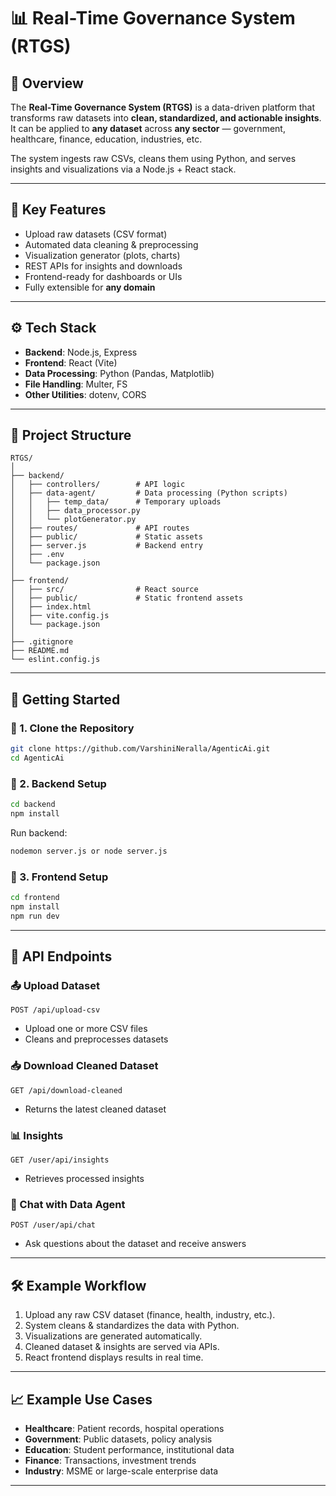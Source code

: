 
# 📊 Real-Time Governance System (RTGS)

## 📌 Overview

The **Real-Time Governance System (RTGS)** is a data-driven platform that transforms raw datasets into **clean, standardized, and actionable insights**.
It can be applied to **any dataset** across **any sector** — government, healthcare, finance, education, industries, etc.

The system ingests raw CSVs, cleans them using Python, and serves insights and visualizations via a Node.js + React stack.

---

## 🎯 Key Features

 * Upload raw datasets (CSV format)
 * Automated data cleaning & preprocessing
 * Visualization generator (plots, charts)
 * REST APIs for insights and downloads
 * Frontend-ready for dashboards or UIs
 * Fully extensible for **any domain**

---

## ⚙️ Tech Stack

* **Backend**: Node.js, Express
* **Frontend**: React (Vite)
* **Data Processing**: Python (Pandas, Matplotlib)
* **File Handling**: Multer, FS
* **Other Utilities**: dotenv, CORS

---

## 📂 Project Structure

```
RTGS/
│
├── backend/                       
│   ├── controllers/        # API logic
│   ├── data-agent/         # Data processing (Python scripts)
│   │   ├── temp_data/      # Temporary uploads
│   │   ├── data_processor.py
│   │   └── plotGenerator.py
│   ├── routes/             # API routes
│   ├── public/             # Static assets
│   ├── server.js           # Backend entry
│   ├── .env
│   └── package.json
│
├── frontend/               
│   ├── src/                # React source
│   ├── public/             # Static frontend assets
│   ├── index.html
│   ├── vite.config.js
│   └── package.json
│
├── .gitignore
├── README.md
└── eslint.config.js
```

---

## 🚀 Getting Started

### 🔹 1. Clone the Repository

```bash
git clone https://github.com/VarshiniNeralla/AgenticAi.git
cd AgenticAi
```

### 🔹 2. Backend Setup

```bash
cd backend
npm install
```

Run backend:

```bash
nodemon server.js or node server.js
```

### 🔹 3. Frontend Setup

```bash
cd frontend
npm install
npm run dev
```

---

## 🔌 API Endpoints

### 📤 Upload Dataset

```http
POST /api/upload-csv
```

* Upload one or more CSV files
* Cleans and preprocesses datasets

### 📥 Download Cleaned Dataset

```http
GET /api/download-cleaned
```

* Returns the latest cleaned dataset

### 📊 Insights

```http
GET /user/api/insights
```

* Retrieves processed insights

### 💬 Chat with Data Agent

```http
POST /user/api/chat
```

* Ask questions about the dataset and receive answers

---

## 🛠️ Example Workflow

1. Upload any raw CSV dataset (finance, health, industry, etc.).
2. System cleans & standardizes the data with Python.
3. Visualizations are generated automatically.
4. Cleaned dataset & insights are served via APIs.
5. React frontend displays results in real time.

---

## 📈 Example Use Cases

* **Healthcare**: Patient records, hospital operations
* **Government**: Public datasets, policy analysis
* **Education**: Student performance, institutional data
* **Finance**: Transactions, investment trends
* **Industry**: MSME or large-scale enterprise data

---




